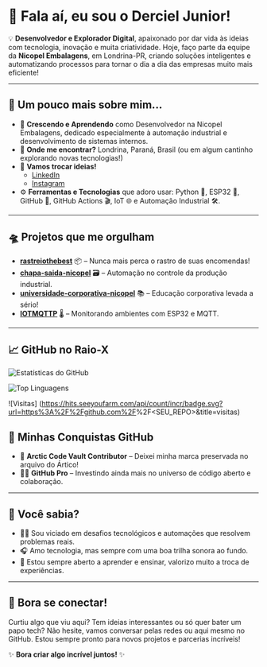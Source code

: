 # 👋 Fala aí, eu sou o Derciel Junior!

💡 **Desenvolvedor e Explorador Digital**, apaixonado por dar vida às ideias com tecnologia, inovação e muita criatividade. Hoje, faço parte da equipe da **Nicopel Embalagens**, em Londrina-PR, criando soluções inteligentes e automatizando processos para tornar o dia a dia das empresas muito mais eficiente!

---

## 🚀 Um pouco mais sobre mim...

- 🌱 **Crescendo e Aprendendo** como Desenvolvedor na Nicopel Embalagens, dedicado especialmente à automação industrial e desenvolvimento de sistemas internos.
- 📍 **Onde me encontrar?** Londrina, Paraná, Brasil (ou em algum cantinho explorando novas tecnologias!)
- 💬 **Vamos trocar ideias!**
  - [LinkedIn](https://www.linkedin.com/in/derciel-junior)
  - [Instagram](https://www.instagram.com/dercieljunior)
- ⚙️ **Ferramentas e Tecnologias** que adoro usar: Python 🐍, ESP32 📡, GitHub 🚧, GitHub Actions 🎬, IoT 🌐 e Automação Industrial 🛠️.

---

## 🛸 Projetos que me orgulham

- **[rastreiothebest](https://github.com/Derciel/rastreiothebest)** 📦 – Nunca mais perca o rastro de suas encomendas!
- **[chapa-saida-nicopel](https://github.com/Derciel/chapa-saida-nicopel)** 🗃️ – Automação no controle da produção industrial.
- **[universidade-corporativa-nicopel](https://github.com/Derciel/universidade-corporativa-nicopel)** 📚 – Educação corporativa levada a sério!
- **[IOTMQTTP](https://github.com/Derciel/IOTMQTTP)** 🌡️ – Monitorando ambientes com ESP32 e MQTT.

---

## 📈 GitHub no Raio-X

![Estatísticas do GitHub](https://github-readme-stats.vercel.app/api?username=Derciel&show_icons=true&theme=radical)

![Top Linguagens](https://github-readme-stats.vercel.app/api/top-langs/?username=Derciel&layout=compact&theme=radical)

![Visitas] (https://hits.seeyoufarm.com/api/count/incr/badge.svg?url=https%3A%2F%2Fgithub.com%2F<Derciel>%2F<SEU_REPO>&title=visitas)



## 🏅 Minhas Conquistas GitHub

- 🧊 **Arctic Code Vault Contributor** – Deixei minha marca preservada no arquivo do Ártico!
- 🧑‍💻 **GitHub Pro** – Investindo ainda mais no universo de código aberto e colaboração.

---

## 🎯 Você sabia?

- 🚴‍♂️ Sou viciado em desafios tecnológicos e automações que resolvem problemas reais.
- 🎧 Amo tecnologia, mas sempre com uma boa trilha sonora ao fundo.
- 🚀 Estou sempre aberto a aprender e ensinar, valorizo muito a troca de experiências.

---

## 🤝 Bora se conectar!

Curtiu algo que viu aqui? Tem ideias interessantes ou só quer bater um papo tech? Não hesite, vamos conversar pelas redes ou aqui mesmo no GitHub. Estou sempre pronto para novos projetos e parcerias incríveis!

✨ **Bora criar algo incrível juntos!** ✨
